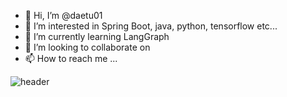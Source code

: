 - 👋 Hi, I’m @daetu01
- 👀 I’m interested in Spring Boot, java, python, tensorflow etc...
- 🌱 I’m currently learning LangGraph
- 💞️ I’m looking to collaborate on 
- 📫 How to reach me ...

![header](https://capsule-render.vercel.app/api?type=rounded&text=반갑습니다.&fontColor=d6ace6)
